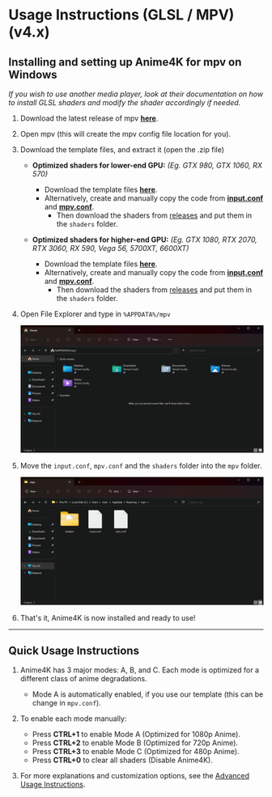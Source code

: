 # Usage Instructions (GLSL / MPV) (v4.x)

## Installing and setting up Anime4K for mpv on Windows
*If you wish to use another media player, look at their documentation on how to install GLSL shaders and modify the shader accordingly if needed.*

  1. Download the latest release of mpv [**here**](https://sourceforge.net/projects/mpv-player-windows/files/latest/download). 

  2. Open mpv (this will create the mpv config file location for you).

  3. Download the template files, and extract it (open the .zip file)
     - **Optimized shaders for lower-end GPU:** *(Eg. GTX 980, GTX 1060, RX 570)*
       - Download the template files [**here**](https://github.com/Tama47/Anime4K/releases/download/v4.0.1/GLSL_Windows_Low-end.zip).
       - Alternatively, create and manually copy the code from [**input.conf**](Template/GLSL_Windows_Low-end/input.conf) and [**mpv.conf**](Template/GLSL_Windows_Low-end/mpv.conf).
          - Then download the shaders from [releases](https://github.com/bloc97/Anime4K/releases) and put them in the `shaders` folder.

     - **Optimized shaders for higher-end GPU:** *(Eg. GTX 1080, RTX 2070, RTX 3060, RX 590, Vega 56, 5700XT, 6600XT)* 
       - Download the template files [**here**](https://github.com/Tama47/Anime4K/releases/download/v4.0.1/GLSL_Windows_High-end.zip).
       - Alternatively, create and manually copy the code from [**input.conf**](Template/GLSL_Windows_High-end/input.conf) and [**mpv.conf**](Template/GLSL_Windows_High-end/mpv.conf).
          - Then download the shaders from [releases](https://github.com/bloc97/Anime4K/releases) and put them in the `shaders` folder.

  4. Open File Explorer and type in `%APPDATA%/mpv`
 
     <img width="800" src="Screenshots/Windows/mpv/location.png">

  5. Move the `input.conf`, `mpv.conf` and the `shaders` folder into the `mpv` folder.

     <img width="800" src="Screenshots/Windows/mpv/config.png">
     
  6. That's it, Anime4K is now installed and ready to use!

____    
## Quick Usage Instructions

1. Anime4K has 3 major modes: A, B, and C. Each mode is optimized for a different class of anime degradations.
    - Mode A is automatically enabled, if you use our template (this can be change in `mpv.conf`).

2. To enable each mode manually:
    - Press **CTRL+1** to enable Mode A (Optimized for 1080p Anime).
    - Press **CTRL+2** to enable Mode B (Optimized for 720p Anime).
    - Press **CTRL+3** to enable Mode C (Optimized for 480p Anime).
    - Press **CTRL+0** to clear all shaders (Disable Anime4K).
    
3. For more explanations and customization options, see the [Advanced Usage Instructions](md/GLSL_Instructions_Advanced.md#advanced-usage-instructions-glsl--mpv-v4x).
